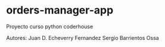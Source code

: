 # orders-manager-app
Proyecto curso python coderhouse

Autores:
Juan D. Echeverry Fernandez
Sergio Barrientos Ossa
